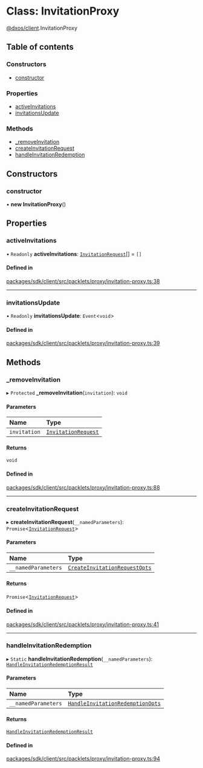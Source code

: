 # Class: InvitationProxy

[@dxos/client](../modules/dxos_client.md).InvitationProxy

## Table of contents

### Constructors

- [constructor](dxos_client.InvitationProxy.md#constructor)

### Properties

- [activeInvitations](dxos_client.InvitationProxy.md#activeinvitations)
- [invitationsUpdate](dxos_client.InvitationProxy.md#invitationsupdate)

### Methods

- [\_removeInvitation](dxos_client.InvitationProxy.md#_removeinvitation)
- [createInvitationRequest](dxos_client.InvitationProxy.md#createinvitationrequest)
- [handleInvitationRedemption](dxos_client.InvitationProxy.md#handleinvitationredemption)

## Constructors

### constructor

• **new InvitationProxy**()

## Properties

### activeInvitations

• `Readonly` **activeInvitations**: [`InvitationRequest`](dxos_client.InvitationRequest.md)[] = `[]`

#### Defined in

[packages/sdk/client/src/packlets/proxy/invitation-proxy.ts:38](https://github.com/dxos/dxos/blob/e3b936721/packages/sdk/client/src/packlets/proxy/invitation-proxy.ts#L38)

___

### invitationsUpdate

• `Readonly` **invitationsUpdate**: `Event`<`void`\>

#### Defined in

[packages/sdk/client/src/packlets/proxy/invitation-proxy.ts:39](https://github.com/dxos/dxos/blob/e3b936721/packages/sdk/client/src/packlets/proxy/invitation-proxy.ts#L39)

## Methods

### \_removeInvitation

▸ `Protected` **_removeInvitation**(`invitation`): `void`

#### Parameters

| Name | Type |
| :------ | :------ |
| `invitation` | [`InvitationRequest`](dxos_client.InvitationRequest.md) |

#### Returns

`void`

#### Defined in

[packages/sdk/client/src/packlets/proxy/invitation-proxy.ts:88](https://github.com/dxos/dxos/blob/e3b936721/packages/sdk/client/src/packlets/proxy/invitation-proxy.ts#L88)

___

### createInvitationRequest

▸ **createInvitationRequest**(`__namedParameters`): `Promise`<[`InvitationRequest`](dxos_client.InvitationRequest.md)\>

#### Parameters

| Name | Type |
| :------ | :------ |
| `__namedParameters` | [`CreateInvitationRequestOpts`](../interfaces/dxos_client.CreateInvitationRequestOpts.md) |

#### Returns

`Promise`<[`InvitationRequest`](dxos_client.InvitationRequest.md)\>

#### Defined in

[packages/sdk/client/src/packlets/proxy/invitation-proxy.ts:41](https://github.com/dxos/dxos/blob/e3b936721/packages/sdk/client/src/packlets/proxy/invitation-proxy.ts#L41)

___

### handleInvitationRedemption

▸ `Static` **handleInvitationRedemption**(`__namedParameters`): [`HandleInvitationRedemptionResult`](../interfaces/dxos_client.HandleInvitationRedemptionResult.md)

#### Parameters

| Name | Type |
| :------ | :------ |
| `__namedParameters` | [`HandleInvitationRedemptionOpts`](../interfaces/dxos_client.HandleInvitationRedemptionOpts.md) |

#### Returns

[`HandleInvitationRedemptionResult`](../interfaces/dxos_client.HandleInvitationRedemptionResult.md)

#### Defined in

[packages/sdk/client/src/packlets/proxy/invitation-proxy.ts:94](https://github.com/dxos/dxos/blob/e3b936721/packages/sdk/client/src/packlets/proxy/invitation-proxy.ts#L94)
